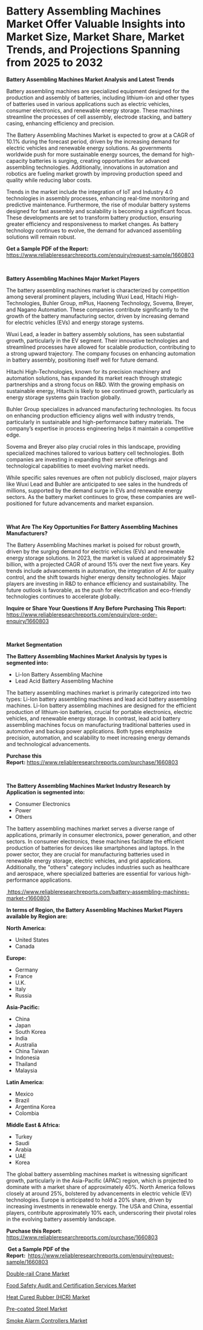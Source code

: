 <p><h1>Battery Assembling Machines Market Offer Valuable Insights into Market Size, Market Share, Market Trends, and Projections Spanning from 2025 to 2032</h1></p><p><strong>Battery Assembling Machines Market Analysis and Latest Trends</strong></p>
<p><p>Battery assembling machines are specialized equipment designed for the production and assembly of batteries, including lithium-ion and other types of batteries used in various applications such as electric vehicles, consumer electronics, and renewable energy storage. These machines streamline the processes of cell assembly, electrode stacking, and battery casing, enhancing efficiency and precision.</p><p>The Battery Assembling Machines Market is expected to grow at a CAGR of 10.1% during the forecast period, driven by the increasing demand for electric vehicles and renewable energy solutions. As governments worldwide push for more sustainable energy sources, the demand for high-capacity batteries is surging, creating opportunities for advanced assembling technologies. Additionally, innovations in automation and robotics are fueling market growth by improving production speed and quality while reducing labor costs.</p><p>Trends in the market include the integration of IoT and Industry 4.0 technologies in assembly processes, enhancing real-time monitoring and predictive maintenance. Furthermore, the rise of modular battery systems designed for fast assembly and scalability is becoming a significant focus. These developments are set to transform battery production, ensuring greater efficiency and responsiveness to market changes. As battery technology continues to evolve, the demand for advanced assembling solutions will remain robust.</p></p>
<p><strong>Get a Sample PDF of the Report:&nbsp;</strong> <a href="https://www.reliableresearchreports.com/enquiry/request-sample/1660803?utm_campaign=9&utm_medium=2&utm_source=Github&utm_content=ia&utm_term=17012025&utm_id=battery-assembling-machines">https://www.reliableresearchreports.com/enquiry/request-sample/1660803</a></p>
<p>&nbsp;</p>
<p><strong>Battery Assembling Machines Major Market Players</strong></p>
<p><p>The battery assembling machines market is characterized by competition among several prominent players, including Wuxi Lead, Hitachi High-Technologies, Buhler Group, mPlus, Haoneng Technology, Sovema, Breyer, and Nagano Automation. These companies contribute significantly to the growth of the battery manufacturing sector, driven by increasing demand for electric vehicles (EVs) and energy storage systems.</p><p>Wuxi Lead, a leader in battery assembly solutions, has seen substantial growth, particularly in the EV segment. Their innovative technologies and streamlined processes have allowed for scalable production, contributing to a strong upward trajectory. The company focuses on enhancing automation in battery assembly, positioning itself well for future demand.</p><p>Hitachi High-Technologies, known for its precision machinery and automation solutions, has expanded its market reach through strategic partnerships and a strong focus on R&D. With the growing emphasis on sustainable energy, Hitachi is likely to see continued growth, particularly as energy storage systems gain traction globally.</p><p>Buhler Group specializes in advanced manufacturing technologies. Its focus on enhancing production efficiency aligns well with industry trends, particularly in sustainable and high-performance battery materials. The company’s expertise in process engineering helps it maintain a competitive edge.</p><p>Sovema and Breyer also play crucial roles in this landscape, providing specialized machines tailored to various battery cell technologies. Both companies are investing in expanding their service offerings and technological capabilities to meet evolving market needs.</p><p>While specific sales revenues are often not publicly disclosed, major players like Wuxi Lead and Buhler are anticipated to see sales in the hundreds of millions, supported by the demand surge in EVs and renewable energy sectors. As the battery market continues to grow, these companies are well-positioned for future advancements and market expansion.</p></p>
<p>&nbsp;</p>
<p><strong>What Are The Key Opportunities For Battery Assembling Machines Manufacturers?</strong></p>
<p><p>The Battery Assembling Machines market is poised for robust growth, driven by the surging demand for electric vehicles (EVs) and renewable energy storage solutions. In 2023, the market is valued at approximately $2 billion, with a projected CAGR of around 15% over the next five years. Key trends include advancements in automation, the integration of AI for quality control, and the shift towards higher energy density technologies. Major players are investing in R&D to enhance efficiency and sustainability. The future outlook is favorable, as the push for electrification and eco-friendly technologies continues to accelerate globally.</p></p>
<p><strong>Inquire or Share Your Questions If Any Before Purchasing This Report:</strong> <a href="https://www.reliableresearchreports.com/enquiry/pre-order-enquiry/1660803?utm_campaign=9&utm_medium=2&utm_source=Github&utm_content=ia&utm_term=17012025&utm_id=battery-assembling-machines">https://www.reliableresearchreports.com/enquiry/pre-order-enquiry/1660803</a></p>
<p>&nbsp;</p>
<p><strong>Market Segmentation</strong></p>
<p><strong>The Battery Assembling Machines Market Analysis by types is segmented into:</strong></p>
<p><ul><li>Li-Ion Battery Assembling Machine</li><li>Lead Acid Battery Assembling Machine</li></ul></p>
<p><p>The battery assembling machines market is primarily categorized into two types: Li-Ion battery assembling machines and lead acid battery assembling machines. Li-Ion battery assembling machines are designed for the efficient production of lithium-ion batteries, crucial for portable electronics, electric vehicles, and renewable energy storage. In contrast, lead acid battery assembling machines focus on manufacturing traditional batteries used in automotive and backup power applications. Both types emphasize precision, automation, and scalability to meet increasing energy demands and technological advancements.</p></p>
<p><strong>Purchase this Report:&nbsp;</strong><a href="https://www.reliableresearchreports.com/purchase/1660803?utm_campaign=9&utm_medium=2&utm_source=Github&utm_content=ia&utm_term=17012025&utm_id=battery-assembling-machines">https://www.reliableresearchreports.com/purchase/1660803</a></p>
<p>&nbsp;</p>
<p><strong>The Battery Assembling Machines Market Industry Research by Application is segmented into:</strong></p>
<p><ul><li>Consumer Electronics</li><li>Power</li><li>Others</li></ul></p>
<p><p>The battery assembling machines market serves a diverse range of applications, primarily in consumer electronics, power generation, and other sectors. In consumer electronics, these machines facilitate the efficient production of batteries for devices like smartphones and laptops. In the power sector, they are crucial for manufacturing batteries used in renewable energy storage, electric vehicles, and grid applications. Additionally, the "others" category includes industries such as healthcare and aerospace, where specialized batteries are essential for various high-performance applications.</p></p>
<p><a href="https://www.reliableresearchreports.com/battery-assembling-machines-market-r1660803?utm_campaign=9&utm_medium=2&utm_source=Github&utm_content=ia&utm_term=17012025&utm_id=battery-assembling-machines">&nbsp;https://www.reliableresearchreports.com/battery-assembling-machines-market-r1660803</a></p>
<p><strong>In terms of Region, the Battery Assembling Machines Market Players available by Region are:</strong></p>
<p>
    <p> <strong> North America: </strong>
        <ul>
            <li>United States</li>
            <li>Canada</li>
        </ul>
        </p> 
    <p> <strong> Europe: </strong>
        <ul>
            <li>Germany</li>
            <li>France</li>
            <li>U.K.</li>
            <li>Italy</li>
            <li>Russia</li>
        </ul>
        </p> 
    <p> <strong> Asia-Pacific: </strong>
        <ul>
            <li>China</li>
            <li>Japan</li>
            <li>South Korea</li>
            <li>India</li>
            <li>Australia</li>
            <li>China Taiwan</li>
            <li>Indonesia</li>
            <li>Thailand</li>
            <li>Malaysia</li>
        </ul>
        </p> 
    <p> <strong> Latin America: </strong>
        <ul>
            <li>Mexico</li>
            <li>Brazil</li>
            <li>Argentina Korea</li>
            <li>Colombia</li>
        </ul>
        </p> 
    <p> <strong> Middle East & Africa: </strong>
        <ul>
            <li>Turkey</li>
            <li>Saudi</li>
            <li>Arabia</li>
            <li>UAE</li>
            <li>Korea</li>
        </ul>
    </p>
    </p>
<p><p>The global battery assembling machines market is witnessing significant growth, particularly in the Asia-Pacific (APAC) region, which is projected to dominate with a market share of approximately 40%. North America follows closely at around 25%, bolstered by advancements in electric vehicle (EV) technologies. Europe is anticipated to hold a 20% share, driven by increasing investments in renewable energy. The USA and China, essential players, contribute approximately 10% each, underscoring their pivotal roles in the evolving battery assembly landscape.</p></p>
<p><strong>Purchase this Report: </strong><a href="https://www.reliableresearchreports.com/purchase/1660803?utm_campaign=9&utm_medium=2&utm_source=Github&utm_content=ia&utm_term=17012025&utm_id=battery-assembling-machines">https://www.reliableresearchreports.com/purchase/1660803</a></p>
<p>&nbsp;<strong>Get a Sample PDF of the Report:&nbsp;&nbsp;</strong><a href="https://www.reliableresearchreports.com/enquiry/request-sample/1660803?utm_campaign=9&utm_medium=2&utm_source=Github&utm_content=ia&utm_term=17012025&utm_id=battery-assembling-machines">https://www.reliableresearchreports.com/enquiry/request-sample/1660803</a></p>
<p><strong></strong></p>
<p><p><a href="https://github.com/WashimHussain441/Market-Research-Report-List-1/blob/main/double-rail-crane-market.md?utm_campaign=9&utm_medium=2&utm_source=Github&utm_content=ia&utm_term=17012025&utm_id=battery-assembling-machines">Double-rail Crane Market</a></p><p><a href="https://github.com/SanjidaMahmud54/Market-Research-Report-List-1/blob/main/food-safety-audit-and-certification-services-market.md?utm_campaign=9&utm_medium=2&utm_source=Github&utm_content=ia&utm_term=17012025&utm_id=battery-assembling-machines">Food Safety Audit and Certification Services Market</a></p><p><a href="https://github.com/hgf64gh/Market-Research-Report-List-1/blob/main/heat-cured-rubber-hcr-market.md?utm_campaign=9&utm_medium=2&utm_source=Github&utm_content=ia&utm_term=17012025&utm_id=battery-assembling-machines">Heat Cured Rubber (HCR) Market</a></p><p><a href="https://github.com/manesros8/Market-Research-Report-List-1/blob/main/pre-coated-steel-market.md?utm_campaign=9&utm_medium=2&utm_source=Github&utm_content=ia&utm_term=17012025&utm_id=battery-assembling-machines">Pre-coated Steel Market</a></p><p><a href="https://github.com/ulyssacrayne00231/Market-Research-Report-List-1/blob/main/smoke-alarm-controllers-market.md?utm_campaign=9&utm_medium=2&utm_source=Github&utm_content=ia&utm_term=17012025&utm_id=battery-assembling-machines">Smoke Alarm Controllers Market</a></p></p>